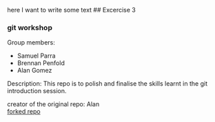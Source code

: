 here I want to write some text ## Excercise 3
### git workshop

Group members:<br>
* Samuel Parra
* Brennan Penfold
* Alan Gomez

Description:
This repo is to polish and finalise the skills learnt in the git introduction session.

creator of the original repo: Alan <br>
[forked repo](https://github.com/samuelpg/exercise3)
